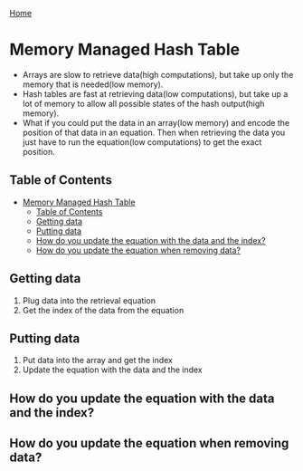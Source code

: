 [Home](./README.md)

# Memory Managed Hash Table

- Arrays are slow to retrieve data(high computations), but take up only the memory that is needed(low memory).
- Hash tables are fast at retrieving data(low computations), but take up a lot of memory to allow all possible states of the hash output(high memory).
- What if you could put the data in an array(low memory) and encode the position of that data in an equation. Then when retrieving the data you just have to run the equation(low computations) to get the exact position.

## Table of Contents
<!-- TOC -->

- [Memory Managed Hash Table](#memory-managed-hash-table)
  - [Table of Contents](#table-of-contents)
  - [Getting data](#getting-data)
  - [Putting data](#putting-data)
  - [How do you update the equation with the data and the index?](#how-do-you-update-the-equation-with-the-data-and-the-index)
  - [How do you update the equation when removing data?](#how-do-you-update-the-equation-when-removing-data)

<!-- /TOC -->

## Getting data
1. Plug data into the retrieval equation
2. Get the index of the data from the equation

## Putting data
1. Put data into the array and get the index
2. Update the equation with the data and the index

## How do you update the equation with the data and the index?

## How do you update the equation when removing data?

